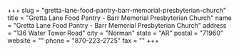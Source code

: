 +++
slug = "gretta-lane-food-pantry-barr-memorial-presbyterian-church"
title = "Gretta Lane Food Pantry - Barr Memorial Presbyterian Church"
name = "Gretta Lane Food Pantry - Barr Memorial Presbyterian Church"
address = "136 Water Tower Road"
city = "Norman"
state = "AR"
postal = "71960"
website = ""
phone = "870-223-2725"
fax = ""
+++
